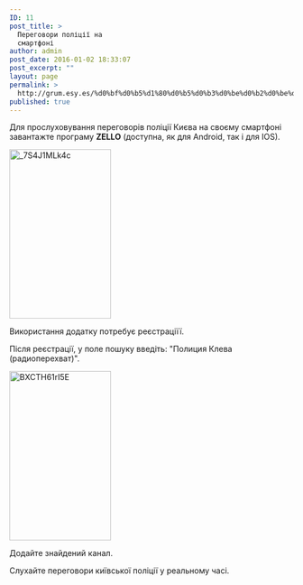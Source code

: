 ```yaml
---
ID: 11
post_title: >
  Переговори поліції на
  смартфоні
author: admin
post_date: 2016-01-02 18:33:07
post_excerpt: ""
layout: page
permalink: >
  http://grum.esy.es/%d0%bf%d0%b5%d1%80%d0%b5%d0%b3%d0%be%d0%b2%d0%be%d1%80%d0%b8-%d0%bf%d0%be%d0%bb%d1%96%d1%86%d1%96%d1%97-%d0%bd%d0%b0-%d1%81%d0%bc%d0%b0%d1%80%d1%82%d1%84%d0%be%d0%bd%d1%96/
published: true
---
```

Для прослуховування переговорів поліції Києва на своєму смартфоні завантажте програму <strong>ZELLO</strong> (доступна, як для Android, так і для IOS).

<a href="http://grum.esy.es/wp-content/uploads/2016/01/7S4J1MLk4c.jpg" rel="attachment wp-att-14"><img class="alignnone size-medium wp-image-14" src="http://grum.esy.es/wp-content/uploads/2016/01/7S4J1MLk4c-180x300.jpg" alt="_7S4J1MLk4c" width="180" height="300" /></a>

Використання додатку потребує реєстраціїї.

Після реєстрації, у поле пошуку введіть: "Полиция Клева (радиоперехват)".

<a href="http://grum.esy.es/wp-content/uploads/2016/01/BXCTH61rI5E.jpg" rel="attachment wp-att-12"><img class="alignnone size-medium wp-image-12" src="http://grum.esy.es/wp-content/uploads/2016/01/BXCTH61rI5E-180x300.jpg" alt="BXCTH61rI5E" width="180" height="300" /></a>

Додайте знайдений канал.

Слухайте переговори київської поліції у реальному часі.